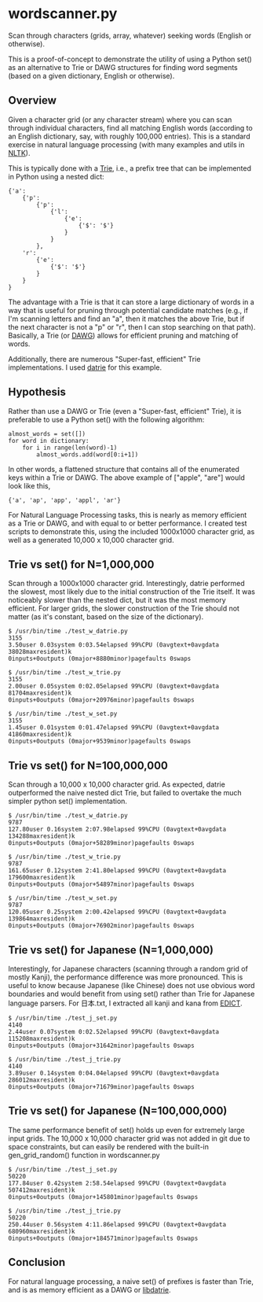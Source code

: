 # wordscanner.py
Scan through characters (grids, array, whatever) seeking words (English or otherwise).

This is a proof-of-concept to demonstrate the utility of using a Python set() as an alternative to Trie or DAWG structures for finding word segments (based on a given dictionary, English or otherwise).

## Overview
Given a character grid (or any character stream) where you can scan through individual characters, find all matching English words (according to an English dictionary, say, with roughly 100,000 entries). This is a standard exercise in natural language processing (with many examples and utils in [NLTK](https://www.nltk.org/)).

This is typically done with a [Trie](https://en.wikipedia.org/wiki/Trie), i.e., a prefix tree that can be implemented in Python using a nested dict:

    {'a': 
        {'p': 
            {'p': 
                {'l': 
                    {'e': 
                        {'$': '$'}
                    }
                }
            }, 
        'r': 
            {'e': 
                {'$': '$'}
            }
        }
    }

The advantage with a Trie is that it can store a large dictionary of words in a way that is useful for pruning through potential candidate matches (e.g., if I'm scanning letters and find an "a", then it matches the above Trie, but if the next character is not a "p" or "r", then I can stop searching on that path). Basically, a Trie (or [DAWG](https://en.wikipedia.org/wiki/Deterministic_acyclic_finite_state_automaton)) allows for efficient pruning and matching of words.

Additionally, there are numerous "Super-fast, efficient" Trie implementations. I used [datrie](https://github.com/pytries/datrie) for this example.

## Hypothesis

Rather than use a DAWG or Trie (even a "Super-fast, efficient" Trie), it is preferable to use a Python set() with the following algorithm:

    almost_words = set([])
    for word in dictionary:
        for i in range(len(word)-1)
            almost_words.add(word[0:i+1])

In other words, a flattened structure that contains all of the enumerated keys within a Trie or DAWG. The above example of ["apple", "are"] would look like this,

    {'a', 'ap', 'app', 'appl', 'ar'}

For Natural Language Processing tasks, this is nearly as memory efficient as a Trie or DAWG, and with equal to or better performance. I created test scripts to demonstrate this, using the included 1000x1000 character grid, as well as a generated 10,000 x 10,000 character grid.


## Trie vs set() for N=1,000,000
Scan through a 1000x1000 character grid. Interestingly, datrie performed the slowest, most likely due to the initial construction of the Trie itself. It was noticeably slower than the nested dict, but it was the most memory efficient. For larger grids, the slower construction of the Trie should not matter (as it's constant, based on the size of the dictionary).

    $ /usr/bin/time ./test_w_datrie.py
    3155
    3.50user 0.03system 0:03.54elapsed 99%CPU (0avgtext+0avgdata 38028maxresident)k
    0inputs+0outputs (0major+8880minor)pagefaults 0swaps

    $ /usr/bin/time ./test_w_trie.py
    3155
    2.00user 0.05system 0:02.05elapsed 99%CPU (0avgtext+0avgdata 81704maxresident)k
    0inputs+0outputs (0major+20976minor)pagefaults 0swaps

    $ /usr/bin/time ./test_w_set.py
    3155
    1.45user 0.01system 0:01.47elapsed 99%CPU (0avgtext+0avgdata 41860maxresident)k
    0inputs+0outputs (0major+9539minor)pagefaults 0swaps

## Trie vs set() for N=100,000,000
Scan through a 10,000 x 10,000 character grid. As expected, datrie outperformed the naive nested dict Trie, but failed to overtake the much simpler python set() implementation.

    $ /usr/bin/time ./test_w_datrie.py
    9787
    127.80user 0.16system 2:07.98elapsed 99%CPU (0avgtext+0avgdata 134288maxresident)k
    0inputs+0outputs (0major+58289minor)pagefaults 0swaps

    $ /usr/bin/time ./test_w_trie.py
    9787
    161.65user 0.12system 2:41.80elapsed 99%CPU (0avgtext+0avgdata 179600maxresident)k
    0inputs+0outputs (0major+54897minor)pagefaults 0swaps

    $ /usr/bin/time ./test_w_set.py
    9787
    120.05user 0.25system 2:00.42elapsed 99%CPU (0avgtext+0avgdata 139864maxresident)k
    0inputs+0outputs (0major+76902minor)pagefaults 0swaps
    
## Trie vs set() for Japanese (N=1,000,000)
Interestingly, for Japanese characters (scanning through a random grid of mostly Kanji), the performance difference was more pronounced. This is useful to know because Japanese (like Chinese) does not use obvious word boundaries and would benefit from using set() rather than Trie for Japanese language parsers. For 日本.txt, I extracted all kanji and kana from [EDICT](http://edrdg.org/jmdict/edict.html).

    $ /usr/bin/time ./test_j_set.py
    4140
    2.44user 0.07system 0:02.52elapsed 99%CPU (0avgtext+0avgdata 115208maxresident)k
    0inputs+0outputs (0major+31642minor)pagefaults 0swaps

    $ /usr/bin/time ./test_j_trie.py
    4140
    3.89user 0.14system 0:04.04elapsed 99%CPU (0avgtext+0avgdata 286012maxresident)k
    0inputs+0outputs (0major+71679minor)pagefaults 0swaps

## Trie vs set() for Japanese (N=100,000,000)
The same performance benefit of set() holds up even for extremely large input grids. The 10,000 x 10,000 character grid was not added in git due to space constraints, but can easily be rendered with the built-in gen_grid_random() function in wordscanner.py

    $ /usr/bin/time ./test_j_set.py
    50220
    177.84user 0.42system 2:58.54elapsed 99%CPU (0avgtext+0avgdata 507412maxresident)k
    0inputs+0outputs (0major+145801minor)pagefaults 0swaps

    $ /usr/bin/time ./test_j_trie.py
    50220
    250.44user 0.56system 4:11.86elapsed 99%CPU (0avgtext+0avgdata 680960maxresident)k
    0inputs+0outputs (0major+184571minor)pagefaults 0swaps


## Conclusion
For natural language processing, a naive set() of prefixes is faster than Trie, and is as memory efficient as a DAWG or [libdatrie](https://linux.thai.net/~thep/datrie/datrie.html).

